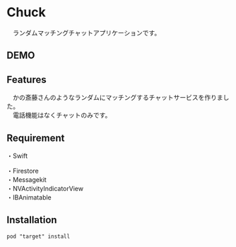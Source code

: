 # Chuck

　ランダムマッチングチャットアプリケーションです。


## DEMO

## Features

　かの斎藤さんのようなランダムにマッチングするチャットサービスを作りました。  
　電話機能はなくチャットのみです。

## Requirement
 
 ・Swift  
   
 ・Firestore  
 ・Messagekit  
 ・NVActivityIndicatorView  
 ・IBAnimatable  

## Installation

```
pod "target" install
```


